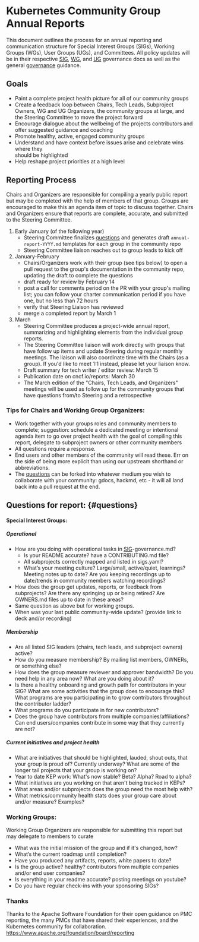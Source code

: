 # Kubernetes Community Group Annual Reports

This document outlines the process for an annual reporting and
communication structure for Special Interest Groups (SIGs), Working Groups (WGs),
User Groups (UGs), and Committees.
All policy updates will be in their respective [SIG], [WG], and [UG]
 governance docs as well as the general [governance] guidance.

## Goals
- Paint a complete project health picture for all of our community groups
- Create a feedback loop between Chairs, Tech Leads, Subproject Owners, WG and
UG Organizers, the community groups at large, and the Steering
Committee to move the project forward  
- Encourage dialogue about the wellbeing of the projects contributors and offer
suggested guidance and coaching
- Promote healthy, active, engaged community groups  
- Understand and have context before issues arise and celebrate wins where they  
should be highlighted  
- Help reshape project priorities at a high level

## Reporting Process  

Chairs and Organizers are responsible for compiling a yearly public report but
may be completed with the help of members of that group. Groups are encouraged
to make this an agenda item of topic to discuss together. Chairs and Organizers
ensure that reports are complete, accurate, and submitted to the Steering
Committee.

1. Early January (of the following year)
   * Steering Committee finalizes [questions] and generates draft 
     `annual-report-YYYY.md` templates for each group in the community repo
   * Steering Committee liaison reaches out to group leads to kick off
2. January-February
   * Chairs/Organizers work with their group (see tips below) to open
     a pull request to the group's documentation in the community repo,
     updating the draft to complete the questions
   * draft ready for review by February 14
   * post a call for comments period on the PR with your group's mailing list;
     you can follow your charter communication period if you have one,
     but no less than 72 hours
   * verify that Steering Liaison has reviewed
   * merge a completed report by March 1
3. March
   * Steering Committee produces a project-wide annual report,
     summarizing and highlighting elements from the individual group reports.
   * The Steering Committee liaison will work directly with groups that have 
     follow up items and update Steering during regular monthly meetings. The liaison
     will also coordinate time with the Chairs (as a group). If you'd like to meet 
     1:1 instead, please let your liaison know.
   * Draft summary for tech writer / editor review: March 15
   * Publication date on cncf.io/reports: March 30
   * The March edition of the "Chairs, Tech Leads, and Organizers" meetings will 
     be used as follow up for the community groups that have questions from/to 
     Steering and a retrospective

### Tips for Chairs and Working Group Organizers:      
- Work together with your groups roles and community members to complete;
suggestion: schedule a dedicated meeting or intentional agenda item to go over 
project health with the goal of compiling this report, delegate to subproject
owners or other community members
- All questions require a response. 
- End users and other members of the community will read these. Err on the side
of being more explicit than using our upstream shorthand or abbreviations. 
- The [questions] can be forked into whatever medium you wish to
collaborate with your community: gdocs, hackmd, etc - it will all land back into
a pull request at the end. 

## Questions for report: {#questions}

#### Special Interest Groups:
##### Operational 
- How are you doing with operational tasks in [SIG]-governance.md?
  - Is your README accurate? have a CONTRIBUTING.md file?
  - All subprojects correctly mapped and listed in sigs.yaml?
  - What’s your meeting culture? Large/small, active/quiet, learnings? Meeting 
  notes up to date? Are you keeping recordings up to date/trends in community 
  members watching recordings?
- How does the group get updates, reports, or feedback from subprojects? Are 
there any springing up or being retired? Are OWNERS.md files up to date in these
 areas?
- Same question as above but for working groups.
- When was your last public community-wide update? (provide link to deck and/or
 recording)

##### Membership
- Are all listed SIG leaders (chairs, tech leads, and subproject owners) active?
- How do you measure membership? By mailing list members, OWNERs, or something
else?
- How does the group measure reviewer and approver bandwidth? Do you need help
in any area now? What are you doing about it?
- Is there a healthy onboarding and growth path for contributors in your SIG?
What are some activities that the group does to encourage this? What programs
are you participating in to grow contributors throughout the contributor ladder?
- What programs do you participate in for new contributors?
- Does the group have contributors from multiple companies/affiliations? Can end
 users/companies contribute in some way that they currently are not?

##### Current initiatives and project health
- What are initiatives that should be highlighted, lauded, shout outs, that
your group is proud of? Currently underway? What are some of the longer tail
projects that your group is working on?
- Year to date KEP work: What's now stable? Beta? Alpha? Road to alpha?
- What initiatives are you working on that aren't being tracked in KEPs?
- What areas and/or subprojects does the group need the most help with?
- What metrics/community health stats does your group care about and/or measure?
Examples?     

### Working Groups:
Working Group Organizers are responsible for submitting this report but may
delegate to members to curate  
- What was the initial mission of the group and if it's changed, how?
- What’s the current roadmap until completion?
- Have you produced any artifacts, reports, white papers to date?
- Is the group active? healthy? contributors from multiple companies and/or end
user companies?
- Is everything in your readme accurate? posting meetings on youtube?
- Do you have regular check-ins with your sponsoring SIGs?


### Thanks   
Thanks to the Apache Software Foundation for their open guidance on PMC 
reporting, the many PMCs that have shared their experiences, and the Kubernetes
community for collaboration.
https://www.apache.org/foundation/board/reporting


[SIG]: https://git.k8s.io/community/committee-steering/governance/sig-governance.md
[WG]: https://git.k8s.io/community/committee-steering/governance/wg-governance.md
[UG]: https://git.k8s.io/community/committee-steering/governance/ug-governance.md
[governance]: https://git.k8s.io/community/governance.md
[questions]: #questions
